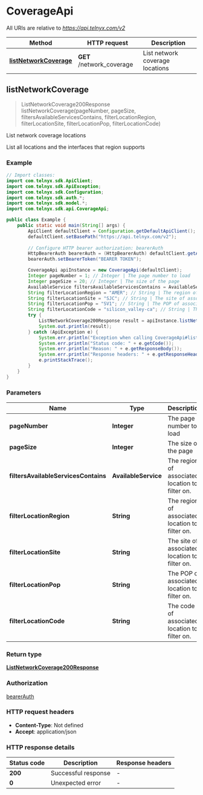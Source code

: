 # CoverageApi

All URIs are relative to *https://api.telnyx.com/v2*

Method | HTTP request | Description
------------- | ------------- | -------------
[**listNetworkCoverage**](CoverageApi.md#listNetworkCoverage) | **GET** /network_coverage | List network coverage locations



## listNetworkCoverage

> ListNetworkCoverage200Response listNetworkCoverage(pageNumber, pageSize, filtersAvailableServicesContains, filterLocationRegion, filterLocationSite, filterLocationPop, filterLocationCode)

List network coverage locations

List all locations and the interfaces that region supports

### Example

```java
// Import classes:
import com.telnyx.sdk.ApiClient;
import com.telnyx.sdk.ApiException;
import com.telnyx.sdk.Configuration;
import com.telnyx.sdk.auth.*;
import com.telnyx.sdk.model.*;
import com.telnyx.sdk.api.CoverageApi;

public class Example {
    public static void main(String[] args) {
        ApiClient defaultClient = Configuration.getDefaultApiClient();
        defaultClient.setBasePath("https://api.telnyx.com/v2");
        
        // Configure HTTP bearer authorization: bearerAuth
        HttpBearerAuth bearerAuth = (HttpBearerAuth) defaultClient.getAuthentication("bearerAuth");
        bearerAuth.setBearerToken("BEARER TOKEN");

        CoverageApi apiInstance = new CoverageApi(defaultClient);
        Integer pageNumber = 1; // Integer | The page number to load
        Integer pageSize = 20; // Integer | The size of the page
        AvailableService filtersAvailableServicesContains = AvailableService.fromValue("cloud_vpn"); // AvailableService | The region of associated location to filter on.
        String filterLocationRegion = "AMER"; // String | The region of associated location to filter on.
        String filterLocationSite = "SJC"; // String | The site of associated location to filter on.
        String filterLocationPop = "SV1"; // String | The POP of associated location to filter on.
        String filterLocationCode = "silicon_valley-ca"; // String | The code of associated location to filter on.
        try {
            ListNetworkCoverage200Response result = apiInstance.listNetworkCoverage(pageNumber, pageSize, filtersAvailableServicesContains, filterLocationRegion, filterLocationSite, filterLocationPop, filterLocationCode);
            System.out.println(result);
        } catch (ApiException e) {
            System.err.println("Exception when calling CoverageApi#listNetworkCoverage");
            System.err.println("Status code: " + e.getCode());
            System.err.println("Reason: " + e.getResponseBody());
            System.err.println("Response headers: " + e.getResponseHeaders());
            e.printStackTrace();
        }
    }
}
```

### Parameters


Name | Type | Description  | Notes
------------- | ------------- | ------------- | -------------
 **pageNumber** | **Integer**| The page number to load | [optional] [default to 1]
 **pageSize** | **Integer**| The size of the page | [optional] [default to 20]
 **filtersAvailableServicesContains** | **AvailableService**| The region of associated location to filter on. | [optional] [enum: cloud_vpn, private_wireless_gateway, virtual_cross_connect]
 **filterLocationRegion** | **String**| The region of associated location to filter on. | [optional]
 **filterLocationSite** | **String**| The site of associated location to filter on. | [optional]
 **filterLocationPop** | **String**| The POP of associated location to filter on. | [optional]
 **filterLocationCode** | **String**| The code of associated location to filter on. | [optional]

### Return type

[**ListNetworkCoverage200Response**](ListNetworkCoverage200Response.md)

### Authorization

[bearerAuth](../README.md#bearerAuth)

### HTTP request headers

- **Content-Type**: Not defined
- **Accept**: application/json

### HTTP response details
| Status code | Description | Response headers |
|-------------|-------------|------------------|
| **200** | Successful response |  -  |
| **0** | Unexpected error |  -  |


